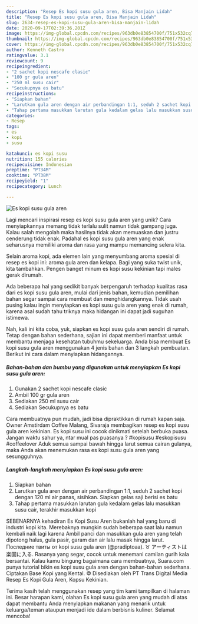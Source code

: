 ```yaml
---
description: "Resep Es kopi susu gula aren, Bisa Manjain Lidah"
title: "Resep Es kopi susu gula aren, Bisa Manjain Lidah"
slug: 2634-resep-es-kopi-susu-gula-aren-bisa-manjain-lidah
date: 2020-09-17T02:39:36.201Z
image: https://img-global.cpcdn.com/recipes/963db0e83854700f/751x532cq70/es-kopi-susu-gula-aren-foto-resep-utama.jpg
thumbnail: https://img-global.cpcdn.com/recipes/963db0e83854700f/751x532cq70/es-kopi-susu-gula-aren-foto-resep-utama.jpg
cover: https://img-global.cpcdn.com/recipes/963db0e83854700f/751x532cq70/es-kopi-susu-gula-aren-foto-resep-utama.jpg
author: Kenneth Castro
ratingvalue: 3.1
reviewcount: 9
recipeingredient:
- "2 sachet kopi nescafe clasic"
- "100 gr gula aren"
- "250 ml susu cair"
- "Secukupnya es batu"
recipeinstructions:
- "Siapkan bahan"
- "Larutkan gula aren dengan air perbandingan 1:1, seduh 2 sachet kopi dengan 120 ml air panas, sisihkan. Siapkan gelas saji berisi es batu"
- "Tahap pertama masukkan larutan gula kedalam gelas lalu masukkan susu cair, terakhir masukkan kopi"
categories:
- Resep
tags:
- es
- kopi
- susu

katakunci: es kopi susu 
nutrition: 155 calories
recipecuisine: Indonesian
preptime: "PT34M"
cooktime: "PT38M"
recipeyield: "1"
recipecategory: Lunch

---
```



![Es kopi susu gula aren](https://img-global.cpcdn.com/recipes/963db0e83854700f/751x532cq70/es-kopi-susu-gula-aren-foto-resep-utama.jpg)

Lagi mencari inspirasi resep es kopi susu gula aren yang unik? Cara menyiapkannya memang tidak terlalu sulit namun tidak gampang juga. Kalau salah mengolah maka hasilnya tidak akan memuaskan dan justru cenderung tidak enak. Padahal es kopi susu gula aren yang enak seharusnya memiliki aroma dan rasa yang mampu memancing selera kita.

Selain aroma kopi, ada elemen lain yang menyumbang aroma spesial di resep es kopi ini: aroma gula aren dan kelapa. Bagi yang suka twist unik, kita tambahkan. Pengen banget minum es kopi susu kekinian tapi males gerak dirumah.

Ada beberapa hal yang sedikit banyak berpengaruh terhadap kualitas rasa dari es kopi susu gula aren, mulai dari jenis bahan, kemudian pemilihan bahan segar sampai cara membuat dan menghidangkannya. Tidak usah pusing kalau ingin menyiapkan es kopi susu gula aren yang enak di rumah, karena asal sudah tahu triknya maka hidangan ini dapat jadi suguhan istimewa.


Nah, kali ini kita coba, yuk, siapkan es kopi susu gula aren sendiri di rumah. Tetap dengan bahan sederhana, sajian ini dapat memberi manfaat untuk membantu menjaga kesehatan tubuhmu sekeluarga. Anda bisa membuat Es kopi susu gula aren menggunakan 4 jenis bahan dan 3 langkah pembuatan. Berikut ini cara dalam menyiapkan hidangannya.

<!--inarticleads1-->

##### Bahan-bahan dan bumbu yang digunakan untuk menyiapkan Es kopi susu gula aren:

1. Gunakan 2 sachet kopi nescafe clasic
1. Ambil 100 gr gula aren
1. Sediakan 250 ml susu cair
1. Sediakan Secukupnya es batu


Cara membuatnya pun mudah, jadi bisa dipraktikkan di rumah kapan saja. Owner Amstirdam Coffee Malang, Sivaraja membagikan resep es kopi susu gula aren kekinian. Es kopi susu ini cocok dinikmati setelah berbuka puasa. Jangan waktu sahur ya, ntar mual pas puasanya ? #kopisusu #eskopisusu #coffeelover Aduk semua sampai bawah hingga larut semua cairan gulanya, maka Anda akan menemukan rasa es kopi susu gula aren yang sesungguhnya. 

<!--inarticleads2-->

##### Langkah-langkah menyiapkan Es kopi susu gula aren:

1. Siapkan bahan
1. Larutkan gula aren dengan air perbandingan 1:1, seduh 2 sachet kopi dengan 120 ml air panas, sisihkan. Siapkan gelas saji berisi es batu
1. Tahap pertama masukkan larutan gula kedalam gelas lalu masukkan susu cair, terakhir masukkan kopi


SEBENARNYA kehadiran Es Kopi Susu Aren bukanlah hal yang baru di industri kopi kita. Merebaknya mungkin sudah beberapa saat lalu namun kembali naik lagi karena Ambil panci dan masukkan gula aren yang telah dipotong halus, gula pasir, garam dan air lalu masak hingga larut. Последние твиты от kopi susu gula aren (@pradiptoaa). ♉ アーティストは楽園に入る. Rasanya yang segar, cocok untuk menemani camilan gurih kala bersantai. Kalau kamu bingung bagaimana cara membuatnya, Suara.com punya tutorial bikin es kopi susu gula aren dengan bahan-bahan sederhana. Ciptakan Base Kopi yang Kental. © Disediakan oleh PT Trans Digital Media Resep Es Kopi Gula Aren, Kopsu Kekinian. 

Terima kasih telah menggunakan resep yang tim kami tampilkan di halaman ini. Besar harapan kami, olahan Es kopi susu gula aren yang mudah di atas dapat membantu Anda menyiapkan makanan yang menarik untuk keluarga/teman ataupun menjadi ide dalam berbisnis kuliner. Selamat mencoba!

